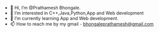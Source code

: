 - 👋 Hi, I’m @Prathamesh Bhongale.
- 👀 I’m interested in C++,Java,Python,App and Web development
- 🌱 I’m currently learning App and Web development.
- 📫 How to reach me by my gmail - bhongaleprathamesh@gmail.com

<!---
Prathamesh is a ✨ special ✨ repository because its `README.md` (this file) appears on your GitHub profile.
You can click the Preview link to take a look at your changes.
--->

